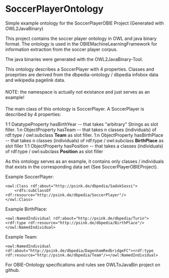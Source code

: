 # SoccerPlayerOntology
Simple example ontology for the SoccerPlayerOBIE Project (Generated with OWL2JavaBinary)

This project contains the soccer player ontology in OWL and java binary format. 
The ontology is used in the OBIEMachineLearningFramework for information extraction from the soccer player corpus. 

The java binaries were generated with the OWL2JavaBinary-Tool.  


This ontology describes a SoccerPlayer with 4 properties. Classes and proeprties are derived from the dbpedia-ontology / dbpedia infobox data and wikipedia pagelink data. 
####
NOTE: the namespace is actually not existance and just serves as an example!
####

The main class of this ontology is SoccerPlayer. 
A SoccerPlayer is described by 4 properties:

1:1 DatatypeProperty hasBirthYear -- that takes "arbitrary" Strings as slot filler.
1:n ObjectProperty hasTeam -- that takes n classes (individuals) of rdf:type / owl:subclass **Team**  as slot filler. 
1:n ObjectProperty hasBirthPlace -- that takes n classes (individuals) of rdf:type / owl:subclass **BirthPlace** as slot filler
1:1 ObjectProperty hasPosition -- that takes a classes (individuals) of rdf:type / owl:subclass **Position** as slot filler


As this ontology serves as an example, it contains only classes / individuals that exists in the corresponding data set (See SoccerPlayerOBIEProject). 

Example SoccerPlayer:

	<owl:Class rdf:about="http://psink.de/dbpedia/SadokSassi"> 
		<rdfs:subClassOf rdf:resource="http://psink.de/dbpedia/SoccerPlayer"/>
	</owl:Class>
  
  
Example BirthPlace:

	<owl:NamedIndividual rdf:about="http://psink.de/dbpedia/Turin"><rdf:type rdf:resource="http://psink.de/dbpedia/BirthPlace"/></owl:NamedIndividual>


Example Team:

	<owl:NamedIndividual rdf:about="http://psink.de/dbpedia/DagenhamRedbridgeFC"><rdf:type rdf:resource="http://psink.de/dbpedia/Team"/></owl:NamedIndividual>


For OBIE-Ontology specifications and rules see OWLToJavaBin project on github.

  
  
